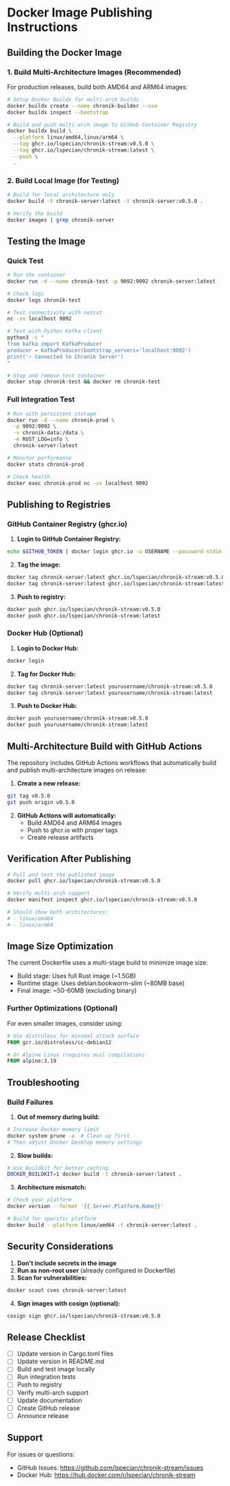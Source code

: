 # Docker Image Publishing Instructions

## Building the Docker Image

### 1. Build Multi-Architecture Images (Recommended)

For production releases, build both AMD64 and ARM64 images:

```bash
# Setup Docker Buildx for multi-arch builds
docker buildx create --name chronik-builder --use
docker buildx inspect --bootstrap

# Build and push multi-arch image to GitHub Container Registry
docker buildx build \
  --platform linux/amd64,linux/arm64 \
  --tag ghcr.io/lspecian/chronik-stream:v0.5.0 \
  --tag ghcr.io/lspecian/chronik-stream:latest \
  --push \
  .
```

### 2. Build Local Image (for Testing)

```bash
# Build for local architecture only
docker build -t chronik-server:latest -t chronik-server:v0.5.0 .

# Verify the build
docker images | grep chronik-server
```

## Testing the Image

### Quick Test
```bash
# Run the container
docker run -d --name chronik-test -p 9092:9092 chronik-server:latest

# Check logs
docker logs chronik-test

# Test connectivity with netcat
nc -zv localhost 9092

# Test with Python Kafka client
python3 -c "
from kafka import KafkaProducer
producer = KafkaProducer(bootstrap_servers='localhost:9092')
print('✓ Connected to Chronik Server')
"

# Stop and remove test container
docker stop chronik-test && docker rm chronik-test
```

### Full Integration Test
```bash
# Run with persistent storage
docker run -d --name chronik-prod \
  -p 9092:9092 \
  -v chronik-data:/data \
  -e RUST_LOG=info \
  chronik-server:latest

# Monitor performance
docker stats chronik-prod

# Check health
docker exec chronik-prod nc -zv localhost 9092
```

## Publishing to Registries

### GitHub Container Registry (ghcr.io)

1. **Login to GitHub Container Registry:**
```bash
echo $GITHUB_TOKEN | docker login ghcr.io -u USERNAME --password-stdin
```

2. **Tag the image:**
```bash
docker tag chronik-server:latest ghcr.io/lspecian/chronik-stream:v0.5.0
docker tag chronik-server:latest ghcr.io/lspecian/chronik-stream:latest
```

3. **Push to registry:**
```bash
docker push ghcr.io/lspecian/chronik-stream:v0.5.0
docker push ghcr.io/lspecian/chronik-stream:latest
```

### Docker Hub (Optional)

1. **Login to Docker Hub:**
```bash
docker login
```

2. **Tag for Docker Hub:**
```bash
docker tag chronik-server:latest yourusername/chronik-stream:v0.5.0
docker tag chronik-server:latest yourusername/chronik-stream:latest
```

3. **Push to Docker Hub:**
```bash
docker push yourusername/chronik-stream:v0.5.0
docker push yourusername/chronik-stream:latest
```

## Multi-Architecture Build with GitHub Actions

The repository includes GitHub Actions workflows that automatically build and publish multi-architecture images on release:

1. **Create a new release:**
```bash
git tag v0.5.0
git push origin v0.5.0
```

2. **GitHub Actions will automatically:**
   - Build AMD64 and ARM64 images
   - Push to ghcr.io with proper tags
   - Create release artifacts

## Verification After Publishing

```bash
# Pull and test the published image
docker pull ghcr.io/lspecian/chronik-stream:v0.5.0

# Verify multi-arch support
docker manifest inspect ghcr.io/lspecian/chronik-stream:v0.5.0

# Should show both architectures:
# - linux/amd64
# - linux/arm64
```

## Image Size Optimization

The current Dockerfile uses a multi-stage build to minimize image size:
- Build stage: Uses full Rust image (~1.5GB)
- Runtime stage: Uses debian:bookworm-slim (~80MB base)
- Final image: ~50-60MB (excluding binary)

### Further Optimizations (Optional)

For even smaller images, consider using:

```dockerfile
# Use distroless for minimal attack surface
FROM gcr.io/distroless/cc-debian12

# Or Alpine Linux (requires musl compilation)
FROM alpine:3.19
```

## Troubleshooting

### Build Failures

1. **Out of memory during build:**
```bash
# Increase Docker memory limit
docker system prune -a  # Clean up first
# Then adjust Docker Desktop memory settings
```

2. **Slow builds:**
```bash
# Use buildkit for better caching
DOCKER_BUILDKIT=1 docker build -t chronik-server:latest .
```

3. **Architecture mismatch:**
```bash
# Check your platform
docker version --format '{{.Server.Platform.Name}}'

# Build for specific platform
docker build --platform linux/amd64 -t chronik-server:latest .
```

## Security Considerations

1. **Don't include secrets in the image**
2. **Run as non-root user** (already configured in Dockerfile)
3. **Scan for vulnerabilities:**
```bash
docker scout cves chronik-server:latest
```

4. **Sign images with cosign (optional):**
```bash
cosign sign ghcr.io/lspecian/chronik-stream:v0.5.0
```

## Release Checklist

- [ ] Update version in Cargo.toml files
- [ ] Update version in README.md
- [ ] Build and test image locally
- [ ] Run integration tests
- [ ] Push to registry
- [ ] Verify multi-arch support
- [ ] Update documentation
- [ ] Create GitHub release
- [ ] Announce release

## Support

For issues or questions:
- GitHub Issues: https://github.com/lspecian/chronik-stream/issues
- Docker Hub: https://hub.docker.com/r/lspecian/chronik-stream
